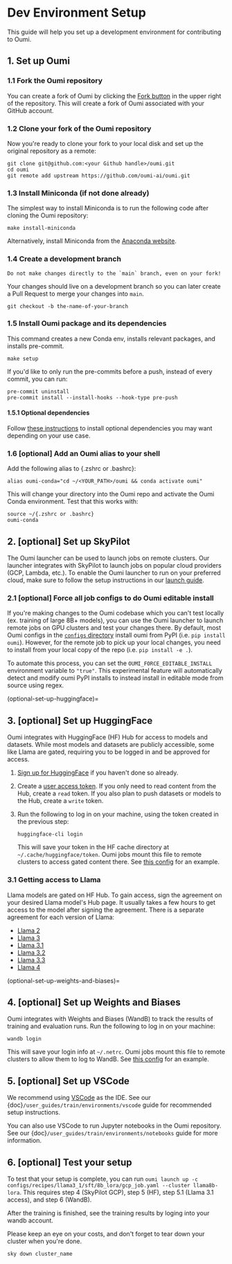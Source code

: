 # Dev Environment Setup

This guide will help you set up a development environment for contributing to Oumi.

## 1. Set up Oumi

### 1.1 Fork the Oumi repository

You can create a fork of Oumi by clicking the [Fork button](https://github.com/oumi-ai/oumi/fork) in the upper right of the repository. This will create a fork of Oumi associated with your GitHub account.

### 1.2 Clone your fork of the Oumi repository

Now you're ready to clone your fork to your local disk and set up the original repository as a remote:

```shell
git clone git@github.com:<your Github handle>/oumi.git
cd oumi
git remote add upstream https://github.com/oumi-ai/oumi.git
```

### 1.3 Install Miniconda (if not done already)

The simplest way to install Miniconda is to run the following code after cloning the Oumi repository:

```shell
make install-miniconda
```

Alternatively, install Miniconda from the [Anaconda website](https://docs.anaconda.com/free/miniconda/miniconda-install/).

### 1.4 Create a development branch

```{warning}
Do not make changes directly to the `main` branch, even on your fork!
```

Your changes should live on a development branch so you can later create a Pull Request to merge your changes into `main`.

```shell
git checkout -b the-name-of-your-branch
```

### 1.5 Install Oumi package and its dependencies

This command creates a new Conda env, installs relevant packages, and installs pre-commit.

```shell
make setup
```

If you'd like to only run the pre-commits before a push, instead of every commit, you can run:

```shell
pre-commit uninstall
pre-commit install --install-hooks --hook-type pre-push
```

#### 1.5.1 Optional dependencies

Follow [these instructions](../get_started/installation.md#optional-dependencies) to install optional dependencies you may want depending on your use case.

### 1.6 [optional] Add an Oumi alias to your shell

Add the following alias to {.zshrc or .bashrc}:

```shell
alias oumi-conda="cd ~/<YOUR_PATH>/oumi && conda activate oumi"
```

This will change your directory into the Oumi repo and activate the Oumi Conda
environment. Test that this works with:

```shell
source ~/{.zshrc or .bashrc}
oumi-conda
```

## 2. [optional] Set up SkyPilot

The Oumi launcher can be used to launch jobs on remote clusters. Our launcher integrates with SkyPilot to launch jobs on popular cloud providers (GCP, Lambda, etc.). To enable the Oumi launcher to run on your preferred cloud, make sure to follow the setup instructions in our [launch guide](../user_guides/launch/launch.md).

### 2.1 [optional] Force all job configs to do Oumi editable install

If you're making changes to the Oumi codebase which you can't test locally (ex. training of large 8B+ models), you can use the Oumi launcher to launch remote jobs on GPU clusters and test your changes there. By default, most Oumi configs in the [`configs` directory](https://github.com/oumi-ai/oumi/tree/main/configs) install oumi from PyPI (i.e. `pip install oumi`). However, for the remote job to pick up your local changes, you need to install from your local copy of the repo (i.e. `pip install -e .`).

To automate this process, you can set the `OUMI_FORCE_EDITABLE_INSTALL` environment variable to `"true"`. This experimental feature will automatically detect and modify oumi PyPI installs to instead install in editable mode from source using regex.

(optional-set-up-huggingface)=

## 3. [optional] Set up HuggingFace

Oumi integrates with HuggingFace (HF) Hub for access to models and datasets. While most models and datasets are publicly accessible, some like Llama are gated, requiring you to be logged in and be approved for access.

1. [Sign up for HuggingFace](https://huggingface.co/join) if you haven't done so already.
2. Create a [user access token](https://huggingface.co/docs/hub/en/security-tokens). If you only need to read content from the Hub, create a `read` token. If you also plan to push datasets or models to the Hub, create a `write` token.
3. Run the following to log in on your machine, using the token created in the previous step:

   ```shell
   huggingface-cli login
   ```

   This will save your token in the HF cache directory at `~/.cache/huggingface/token`. Oumi jobs mount this file to remote clusters to access gated content there. See [this config](https://github.com/oumi-ai/oumi/blob/535f28b3c93a6423abc247e921a00d2b27de14df/configs/recipes/llama3_1/sft/8b_full/gcp_job.yaml#L19) for an example.

### 3.1 Getting access to Llama

Llama models are gated on HF Hub. To gain access, sign the agreement on your desired Llama model's Hub page. It usually takes a few hours to get access to the model after signing the agreement. There is a separate agreement for each version of Llama:

- [Llama 2](https://huggingface.co/meta-llama/Llama-2-70b-hf)
- [Llama 3](https://huggingface.co/meta-llama/Meta-Llama-3-70B-Instruct)
- [Llama 3.1](https://huggingface.co/meta-llama/Llama-3.1-70B-Instruct)
- [Llama 3.2](https://huggingface.co/meta-llama/Llama-3.2-90B-Vision-Instruct)
- [Llama 3.3](https://huggingface.co/meta-llama/Llama-3.3-70B-Instruct)
- [Llama 4](https://huggingface.co/meta-llama/Llama-4-Scout-17B-16E-Instruct)

(optional-set-up-weights-and-biases)=

## 4. [optional] Set up Weights and Biases

Oumi integrates with Weights and Biases (WandB) to track the results of training and evaluation runs. Run the following to log in on your machine:

```shell
wandb login
```

This will save your login info at `~/.netrc`. Oumi jobs mount this file to remote clusters to allow them to log to WandB. See [this config](https://github.com/oumi-ai/oumi/blob/535f28b3c93a6423abc247e921a00d2b27de14df/configs/recipes/llama3_1/sft/8b_full/gcp_job.yaml#L16) for an example.

## 5. [optional] Set up VSCode

We recommend using [VSCode](https://code.visualstudio.com/) as the IDE. See our {doc}`/user_guides/train/environments/vscode` guide for recommended setup instructions.

You can also use VSCode to run Jupyter notebooks in the Oumi repository. See our {doc}`/user_guides/train/environments/notebooks` guide for more information.

## 6. [optional] Test your setup

To test that your setup is complete, you can run `oumi launch up -c configs/recipes/llama3_1/sft/8b_lora/gcp_job.yaml --cluster llama8b-lora`. This requires step 4 (SkyPilot GCP), step 5 (HF), step 5.1 (Llama 3.1 access), and step 6 (WandB).

After the training is finished, see the training results by loging into your wandb account.

Please keep an eye on your costs, and don't forget to tear down your cluster when you're done.

```bash
sky down cluster_name
```

